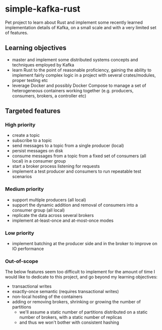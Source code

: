 # simple-kafka-rust
Pet project to learn about Rust and implement some recently learned implementation details of Kafka, on a small scale and with a very limited set of features.

## Learning objectives
- master and implement some distributed systems concepts and techniques employed by Kafka
- learn Rust to the point of reasonable proficiency, gaining the ability to implement fairly complex logic in a project with several crates/modules, proper testing etc
- leverage Docker and possibly Docker Compose to manage a set of heterogeneous containers working together (e.g. producers, consumers, brokers, a controller etc)

## Targeted features

### High priority
- create a topic
- subscribe to a topic
- send messages to a topic from a single producer (local)
- persist messages on disk
- consume messages from a topic from a fixed set of consumers (all local) in a consumer group
- start a broker process listening for requests
- implement a test producer and consumers to run repeatable test scenarios

### Medium priority
- support multiple producers (all local)
- support the dynamic addition and removal of consumers into a consumer group (all local)
- replicate the data across several brokers
- implement at-least-once and at-most-once modes

### Low priority
- implement batching at the producer side and in the broker to improve on IO performance

### Out-of-scope
The below features seem too difficult to implement for the amount of time I would like to dedicate to this project, and go beyond my learning objectives:
- transactional writes
- exactly-once semantic (requires transactional writes)
- non-local hosting of the containers
- adding or removing brokers, shrinking or growing the number of partitions
  - we'll assume a static number of partitions distributed on a static number of brokers, with a static number of replicas
  - and thus we won't bother with consistent hashing
